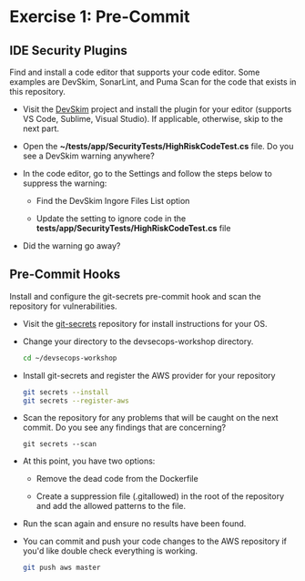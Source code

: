 # Exercise 1: Pre-Commit

## IDE Security Plugins

Find and install a code editor that supports your code editor. Some examples are DevSkim, SonarLint, and Puma Scan for the code that exists in this repository.

- Visit the [DevSkim](https://github.com/Microsoft/DevSkim) project and install the plugin for your editor (supports VS Code, Sublime, Visual Studio). If applicable, otherwise, skip to the next part.

- Open the **~/tests/app/SecurityTests/HighRiskCodeTest.cs** file. Do you see a DevSkim warning anywhere?

- In the code editor, go to the Settings and follow the steps below to suppress the warning:

    - Find the DevSkim Ingore Files List option

    - Update the setting to ignore code in the **tests/app/SecurityTests/HighRiskCodeTest.cs** file

- Did the warning go away?

## Pre-Commit Hooks

Install and configure the git-secrets pre-commit hook and scan the repository for vulnerabilities.

- Visit the [git-secrets](https://github.com/awslabs/git-secrets) repository for install instructions for your OS.

- Change your directory to the devsecops-workshop directory.

    ```bash
    cd ~/devsecops-workshop
    ```

- Install git-secrets and register the AWS provider for your repository

    ```bash
    git secrets --install
    git secrets --register-aws
    ```

- Scan the repository for any problems that will be caught on the next commit. Do you see any findings that are concerning?

    ```
    git secrets --scan
    ```

- At this point, you have two options:

    - Remove the dead code from the Dockerfile

    - Create a suppression file (.gitallowed) in the root of the repository and add the allowed patterns to the file.

- Run the scan again and ensure no results have been found.

- You can commit and push your code changes to the AWS repository if you'd like double check everything is working.

    ```bash
    git push aws master
    ```